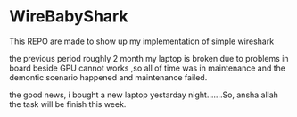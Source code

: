# WireBabyShark
This REPO are made to show up my implementation of simple wireshark

the previous period roughly 2 month my laptop is broken due to problems in board beside GPU cannot works ,so all of time was in maintenance and the demontic scenario happened and maintenance failed.

the good news, i bought a new laptop yestarday night.......So, ansha allah the task will be finish this week.


